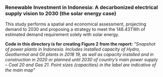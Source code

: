 ### Renewable Investment in Indonesia: A decarbonized electrical supply vision to 2030 (the solar energy case)
This study performs a spatial and economical assessment, projecting demand to 2030 and proposing a strategy to meet the 148.43TWh of estimated demand requirement solely with solar energy.

**Code in this directory is for creating Figure 2 from the report:** *"Snapshot of power plants in Indonesia. Includes installed capacity of Hydro, Geothermal and Oil plants in 2018 19, as well as capacity installed and in construction in 2020 or planned until 2030 of country’s main power supply – Coal 20 and Gas 21. Point sizes (capacities) in the label are indicative of the main map"*
